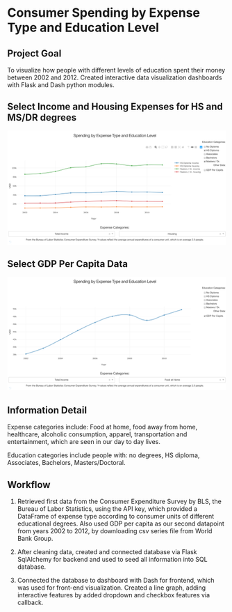 # Consumer Spending by Expense Type and Education Level

## Project Goal
To visualize how people with different levels of education spent their money between 2002 and 2012. Created interactive data visualization dashboards with Flask and Dash python modules.

## Select Income and Housing Expenses for HS and MS/DR degrees
![header](images/expense_and_education.png)

## Select GDP Per Capita Data
![header](images/GDP_data.png)

## Information Detail
Expense categories include: Food at home, food away from home, healthcare, alcoholic consumption, apparel, transportation and entertainment, which are seen in our day to day lives.

Education categories include people with: no degrees, HS diploma, Associates, Bachelors, Masters/Doctoral.

## Workflow
1. Retrieved first data from the Consumer Expenditure Survey by BLS, the Bureau of Labor Statistics, using the API key, which provided a DataFrame of expense type according to consumer units of different educational degrees. Also used GDP per capita as our second datapoint from years 2002 to 2012, by downloading csv series file from World Bank Group.

2. After cleaning data, created and connected database via Flask SqlAlchemy for backend and used to seed all information into SQL database.

3. Connected the database to dashboard with Dash for frontend, which was used for front-end visualization. Created a line graph, adding interactive features by added dropdown and checkbox features via callback.
